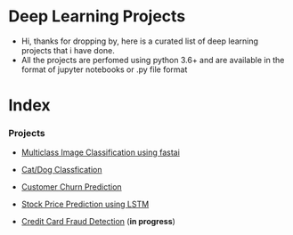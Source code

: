 # Deep Learning Projects
* Hi, thanks for dropping by, here is a curated list of deep learning projects that i have done.
* All the projects are perfomed using python 3.6+ and are available in the format of jupyter notebooks or .py file format

# Index

### Projects 
*  [Multiclass Image Classification using fastai](https://github.com/dhruvbpatel/deep_learning_projects/blob/master/Intel-Multiclass-Image-Classification-Using-fastai/Multiclass%20Image%20Classification%20Using%20Fastai.ipynb)
* [Cat/Dog Classfication](https://github.com/dhruvbpatel/deep_learning_projects/tree/master/cat_dog_classification_with_cnn)

* [Customer Churn Prediction](https://github.com/dhruvbpatel/deep_learning_projects/tree/master/predicting_customer_churn_with_ann)

* [Stock Price Prediction using LSTM](https://github.com/dhruvbpatel/deep_learning_projects/tree/master/stock_price_prediction_using_LSTM)

* [Credit Card Fraud Detection](https://github.com/dhruvbpatel/deep_learning_projects/tree/master/credit_card_fraud_detection) (**in progress**)

